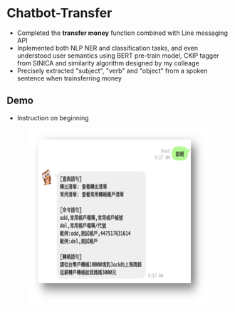 # Chatbot-Transfer

* Completed the **transfer money** function combined with Line messaging API
* Inplemented both NLP NER and classification tasks, and even understood user semantics using BERT pre-train model, CKIP tagger from SINICA and similarity algorithm designed by my colleage
* Precisely extracted "subject", "verb" and "object" from a spoken sentence when trainsferring money

## Demo
- Instruction on beginning
<div align="center">
  <a href="https://gitlab.hitrustai.com/jackjou0920/diia-sdk">
    <img src="images/Picture4.png" alt="Logo" width="400" height="400">
  </a>
</div>